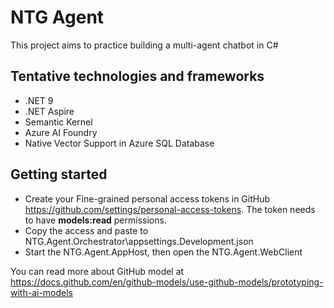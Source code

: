 # NTG Agent
This project aims to practice building a multi-agent chatbot in C#

## Tentative technologies and frameworks
- .NET 9
- .NET Aspire
- Semantic Kernel
- Azure AI Foundry
- Native Vector Support in Azure SQL Database

## Getting started

- Create your Fine-grained personal access tokens in GitHub https://github.com/settings/personal-access-tokens. The token needs to have **models:read** permissions.
- Copy the access and paste to NTG.Agent.Orchestrator\appsettings.Development.json
- Start the NTG.Agent.AppHost, then open the NTG.Agent.WebClient

You can read more about GitHub model at https://docs.github.com/en/github-models/use-github-models/prototyping-with-ai-models


